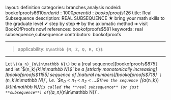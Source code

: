 layout: definition
categories: branches,analysis
nodeid: bookofproofs$6610
orderid: 1000
parentid: bookofproofs$126
title: Real Subsequence
description: REAL SUBSEQUENCE ★ bring your math skills to the graduate level ✔ step by step ✚ by the axiomatic method ➜ visit BookOfProofs now!
references: bookofproofs$581
keywords: real subsequence,subsequence
contributors: bookofproofs

---
> applicability: `$\mathbb {N, Z, Q, R, C}$`

---

Let `\((a_n)_{n\in\mathbb N}\)` be a [real sequence][bookofproofs$875] and let `$(n_k)_{k\in\mathbb N}$` be a [strictly monotonically increasing][bookofproofs$1155] sequence of [natural numbers][bookofproofs$718] `\(n_k\in\mathbb N\)`, i.e. 
`$$n_0 < n_1 < n_2 < \ldots$$`
Then the sequence 
`\[(a_{n_k})_{k\in\mathbb N}\]`
is called the **real subsequence** (or just **subsequence**) of `\((a_n)_{n\in\mathbb N}\)`.
